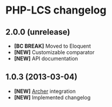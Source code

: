# PHP-LCS changelog

## 2.0.0 (unrelease)

- **[BC BREAK]** Moved to Eloquent
- **[NEW]** Customizable comparator
- **[NEW]** API documentation

## 1.0.3 (2013-03-04)

- **[NEW]** [Archer](https://github.com/IcecaveStudios/archer) integration
- **[NEW]** Implemented changelog
